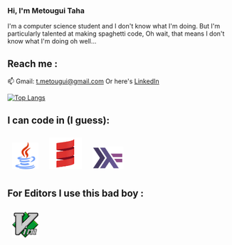### Hi, I'm Metougui Taha

I'm a computer science student and I don't know what I'm doing.
But I'm particularly talented at making spaghetti code, Oh wait, that means I don't know what I'm doing oh well...  

## Reach me :
📫 Gmail: <a href="t.metougui@gmail.com">t.metougui@gmail.com</a>
Or here's <a href="https://www.linkedin.com/in/taha-metougui">LinkedIn</a>

[![Top Langs](https://github-readme-stats.vercel.app/api/top-langs/?username=Silverest12&hide=html,shell,vim%20script&theme=dracula)](https://github.com/Silverest12/Silverest12)

## I can code in (I guess):
<p>
 <img src="./logos/javaLogo.png" height='60px' style="margin:10px" alt="Java">
 <img src="./logos/scalaLogo.png" height='70px' style="margin:10px" alt="Scala">
 <img src="./logos/haskell.png" height='50px' style="margin:10px" alt="Haskell">
</p>


## For Editors I use this bad boy :
<p>
  <img src="./logos/VimLogo.png" height='60px' style="margin:10px" alt="Vim">
</p>
